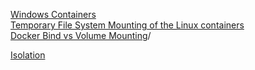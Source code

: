 [Windows Containers](https://learn.microsoft.com/en-us/windows/win32/ipc/named-pipes)\
[Temporary File System Mounting of the Linux containers](https://wiki.archlinux.org/title/Tmpfs)\
[Docker Bind vs Volume Mounting](https://www.dltlabs.com/blog/bind-mounts-volumes-indocker-133067)/

[Isolation](https://learn.microsoft.com/en-us/virtualization/windowscontainers/manage-containers/hyperv-container)